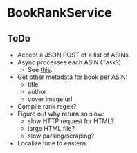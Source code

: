 # BookRankService

## ToDo

* Accept a JSON POST of a list of ASINs.
* Async processes each ASIN (Task?).
    * See [this](http://www.simon-neutert.de/2017/async-http-requests-elixir/).
* Get other metadata for book per ASIN:
    * title
    * author
    * cover image url
* Compile rank regex?
* Figure out why return so slow:
    * slow HTTP request for HTML?
    * large HTML file?
    * slow parsing/scraping?
* Localize time to eastern.
